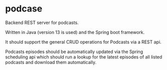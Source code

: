 # podcase
Backend REST server for podcasts. 

Written in Java (version 13 is used) and the Spring boot framework. 

It should support the general CRUD operations for Podcasts via a REST api. 

Podcasts episodes should be automatically updated via the Spring scheduling api which should run a lookup for the latest episodes of all listed podcasts and download them automatically.
